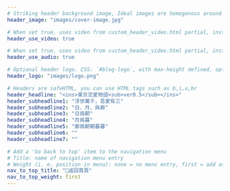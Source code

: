 ```yaml
---
# Striking header background image, Ideal images are homogenous around the centre and contrasting to the text. Non-ideal images can use `title_guard`
header_image: "images/cover-image.jpg"

# When set true, uses video from custom_header_video.html partial, instead of header_image
header_use_video: true

# When set true, uses video from custom_header_video.html partial, instead of header_image
header_use_audio: true

# Optional header logo. CSS: `#blog-logo`, with max-height defined, optimize to prevent scaling
header_logo: "images/logo.png"

# Headers are safeHTML, you can use HTML tags such as b,i,u,br
header_headline: "<ins>東京恋愛物語<sub>ver0.5</sub></ins>"
header_subheadline1: "浮世萬千，吾愛有三"
header_subheadline2: "日，月，與卿"
header_subheadline3: "日爲朝"
header_subheadline4: "月爲暮"
header_subheadline5: "卿爲朝朝暮暮"
header_subheadline6: ""
header_subheadline7: ""

# Add a 'Go back to top' item to the navigation menu
# Title: name of navigation menu entry
# Weight (i. e. position in menu): none = no menu entry, first = add as first entry, last = ad as last entry
nav_to_top_title: "🔖返回首頁"
nav_to_top_weight: first
---
```


